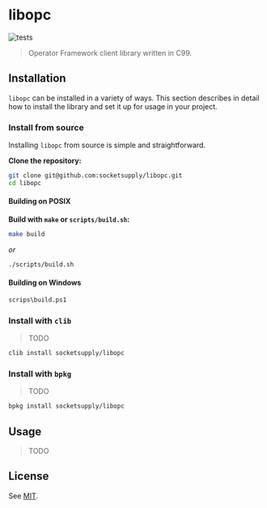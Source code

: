 libopc
======

![tests](https://github.com/socketsupply/libopc/actions/workflows/tests.yml/badge.svg)

> Operator Framework client library written in C99.

## Installation

`libopc` can be installed in a variety of ways. This section describes
in detail how to install the library and set it up for usage in your
project.

### Install from source

Installing `libopc` from source is simple and straightforward.

**Clone the repository:**

```sh
git clone git@github.com:socketsupply/libopc.git
cd libopc
```

#### Building on POSIX

**Build with `make` or `scripts/build.sh`:**

```sh
make build
```

_or_

```sh
./scripts/build.sh
```

#### Building on Windows

```sh
scrips\build.ps1
```

### Install with `clib`

> TODO

```sh
clib install socketsupply/libopc
```

### Install with `bpkg`

> TODO

```sh
bpkg install socketsupply/libopc
```

## Usage

> TODO

## License

See [MIT](LICENSE).
